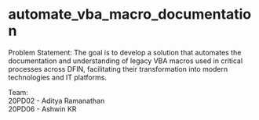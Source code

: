 # automate_vba_macro_documentation

Problem Statement:
The goal is to develop a solution that automates the documentation and understanding of legacy VBA macros used in critical processes across DFIN, facilitating their transformation into modern technologies and IT platforms.  

Team:  
20PD02 - Aditya Ramanathan  
20PD06 - Ashwin KR
